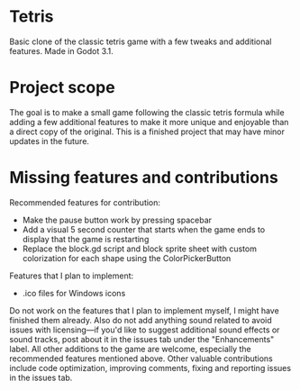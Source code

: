 # Tetris

Basic clone of the classic tetris game with a few tweaks and additional features. Made in Godot 3.1.

# Project scope

The goal is to make a small game following the classic tetris formula while adding a few additional features to make it more unique and enjoyable than a direct copy of the original. This is a finished project that may have minor updates in the future.

# Missing features and contributions

Recommended features for contribution:
* Make the pause button work by pressing spacebar
* Add a visual 5 second counter that starts when the game ends to display that the game is restarting
* Replace the block.gd script and block sprite sheet with custom colorization for each shape using the ColorPickerButton

Features that I plan to implement:
* .ico files for Windows icons

Do not work on the features that I plan to implement myself, I might have finished them already. Also do not add anything sound related to avoid issues with licensing—if you'd like to suggest additional sound effects or sound tracks, post about it in the issues tab under the "Enhancements" label.
All other additions to the game are welcome, especially the recommended features mentioned above. Other valuable contributions include code optimization, improving comments, fixing and reporting issues in the issues tab.
